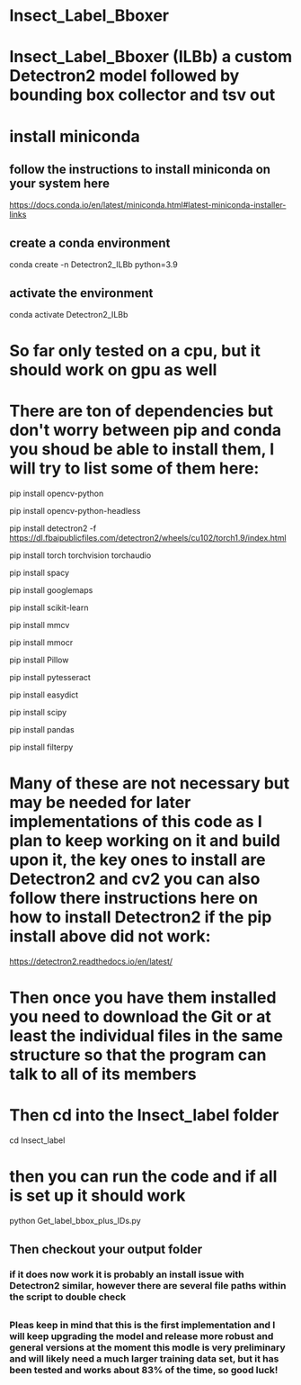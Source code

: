 # Insect_Label_Bboxer
# Insect_Label_Bboxer (ILBb) a custom Detectron2 model followed by bounding box collector and tsv out

# install miniconda
## follow the instructions to install miniconda on your system here
https://docs.conda.io/en/latest/miniconda.html#latest-miniconda-installer-links

## create a conda environment
conda create -n Detectron2_ILBb python=3.9
## activate the environment
conda activate Detectron2_ILBb

# So far only tested on a cpu, but it should work on gpu as well
# There are ton of dependencies but don't worry between pip and conda you shoud be able to install them, I will try to list some of them here:
pip install opencv-python

pip install opencv-python-headless

pip install detectron2 -f https://dl.fbaipublicfiles.com/detectron2/wheels/cu102/torch1.9/index.html

pip install torch torchvision torchaudio

pip install spacy

pip install googlemaps

pip install scikit-learn

pip install mmcv

pip install mmocr

pip install Pillow

pip install pytesseract

pip install easydict

pip install scipy

pip install pandas

pip install filterpy

# Many of these are not necessary but may be needed for later implementations of this code as I plan to keep working on it and build upon it, the key ones to install are Detectron2 and cv2 you can also follow there instructions here on how to install Detectron2 if the pip install above did not work:
https://detectron2.readthedocs.io/en/latest/

# Then once you have them installed you need to download the Git or at least the individual files in the same structure so that the program can talk to all of its members

# Then cd into the Insect_label folder
cd Insect_label
# then you can run the code and if all is set up it should work

python Get_label_bbox_plus_IDs.py

## Then checkout your output folder
### if it does now work it is probably an install issue with Detectron2 similar, however there are several file paths within the script to double check
##
### Pleas keep in  mind that this is the first implementation and I will keep upgrading the model and release more robust and general versions at the moment this modle is very preliminary and will likely need a much larger training data set, but it has been tested and works about 83% of the time, so good luck!










